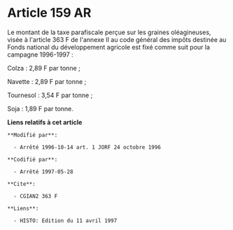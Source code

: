 # Article 159 AR

Le montant de la taxe parafiscale perçue sur les graines oléagineuses, visée à l'article 363 F de l'annexe II au code général
des impôts destinée au Fonds national du développement agricole est fixé comme suit pour la campagne 1996-1997 :

Colza : 2,89 F par tonne ;

Navette : 2,89 F par tonne ;

Tournesol : 3,54 F par tonne ;

Soja : 1,89 F par tonne.

**Liens relatifs à cet article**

	**Modifié par**:

	  - Arrêté 1996-10-14 art. 1 JORF 24 octobre 1996

	**Codifié par**:

	  - Arrêté 1997-05-28

	**Cite**:

	  - CGIAN2 363 F

	**Liens**:

	  - HISTO: Edition du 11 avril 1997

